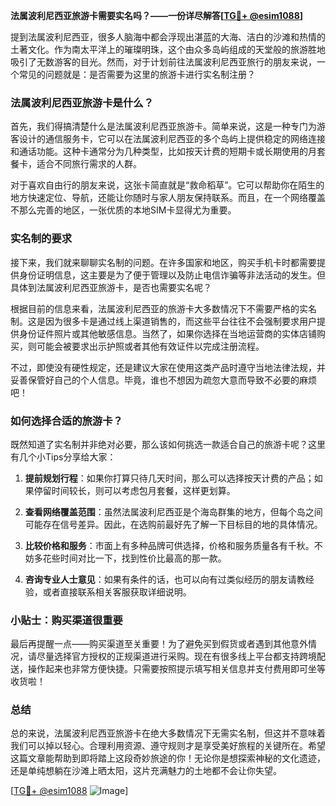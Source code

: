 **法属波利尼西亚旅游卡需要实名吗？——一份详尽解答[[TG💪+ @esim1088](https://t.me/s/esim1088)]**

提到法属波利尼西亚，很多人脑海中都会浮现出湛蓝的大海、洁白的沙滩和热情的土著文化。作为南太平洋上的璀璨明珠，这个由众多岛屿组成的天堂般的旅游胜地吸引了无数游客的目光。然而，对于计划前往法属波利尼西亚旅行的朋友来说，一个常见的问题就是：是否需要为这里的旅游卡进行实名制注册？

### 法属波利尼西亚旅游卡是什么？

首先，我们得搞清楚什么是法属波利尼西亚旅游卡。简单来说，这是一种专门为游客设计的通信服务卡，它可以在法属波利尼西亚的多个岛屿上提供稳定的网络连接和通话功能。这种卡通常分为几种类型，比如按天计费的短期卡或长期使用的月套餐卡，适合不同旅行需求的人群。

对于喜欢自由行的朋友来说，这张卡简直就是“救命稻草”。它可以帮助你在陌生的地方快速定位、导航，还能让你随时与家人朋友保持联系。而且，在一个网络覆盖不那么完善的地区，一张优质的本地SIM卡显得尤为重要。

### 实名制的要求

接下来，我们就来聊聊实名制的问题。在许多国家和地区，购买手机卡时都需要提供身份证明信息，这主要是为了便于管理以及防止电信诈骗等非法活动的发生。但具体到法属波利尼西亚旅游卡，是否也需要实名呢？

根据目前的信息来看，法属波利尼西亚的旅游卡大多数情况下不需要严格的实名制。这是因为很多卡是通过线上渠道销售的，而这些平台往往不会强制要求用户提供身份证件照片或其他敏感信息。当然了，如果你选择在当地运营商的实体店铺购买，则可能会被要求出示护照或者其他有效证件以完成注册流程。

不过，即使没有硬性规定，还是建议大家在使用这类产品时遵守当地法律法规，并妥善保管好自己的个人信息。毕竟，谁也不想因为疏忽大意而导致不必要的麻烦吧！

### 如何选择合适的旅游卡？

既然知道了实名制并非绝对必要，那么该如何挑选一款适合自己的旅游卡呢？这里有几个小Tips分享给大家：

1. **提前规划行程**：如果你打算只待几天时间，那么可以选择按天计费的产品；如果停留时间较长，则可以考虑包月套餐，这样更划算。
   
2. **查看网络覆盖范围**：虽然法属波利尼西亚是个海岛群集的地方，但每个岛之间可能存在信号差异。因此，在选购前最好先了解一下目标目的地的具体情况。

3. **比较价格和服务**：市面上有多种品牌可供选择，价格和服务质量各有千秋。不妨多花些时间对比一下，找到性价比最高的那一款。

4. **咨询专业人士意见**：如果有条件的话，也可以向有过类似经历的朋友请教经验，或者直接联系相关客服获取详细说明。

### 小贴士：购买渠道很重要

最后再提醒一点——购买渠道至关重要！为了避免买到假货或者遇到其他意外情况，请尽量选择官方授权的正规渠道进行采购。现在有很多线上平台都支持跨境配送，操作起来也非常方便快捷。只需要按照提示填写相关信息并支付费用即可坐等收货啦！

### 总结

总的来说，法属波利尼西亚旅游卡在绝大多数情况下无需实名制，但这并不意味着我们可以掉以轻心。合理利用资源、遵守规则才是享受美好旅程的关键所在。希望这篇文章能帮助到即将踏上这段奇妙旅途的你！无论你是想探索神秘的文化遗迹，还是单纯想躺在沙滩上晒太阳，这片充满魅力的土地都不会让你失望。

[[TG💪+ @esim1088](https://t.me/s/esim1088) ![Image](https://i.postimg.cc/4NQfJmqS/Snipaste-2025-05-13-00-14-12.png)]
